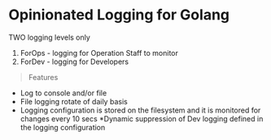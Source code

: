 # Opinionated Logging for Golang

TWO logging levels only

1. ForOps - logging for Operation Staff to monitor
2. ForDev - logging for Developers


> Features
* Log to console and/or file
* File logging rotate of daily basis
* Logging configuration is stored on the filesystem and it is monitored for changes every 10 secs
*Dynamic suppression of Dev logging defined in the logging configuration
